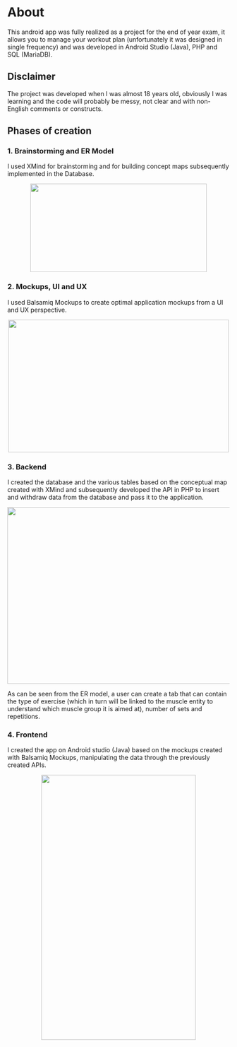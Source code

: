 # About
This android app was fully realized as a project for the end of year exam, it allows you to manage your workout plan (unfortunately it was designed in single frequency) and was developed in Android Studio (Java), PHP and SQL (MariaDB).

## Disclaimer
The project was developed when I was almost 18 years old, obviously I was learning and the code will probably be messy, not clear and with non-English comments or constructs.

## Phases of creation
### 1. Brainstorming and ER Model
I used XMind for brainstorming and for building concept maps subsequently implemented in the Database.
<p align="center">
  <img width="400" height="200" src="https://github.com/svtmontagna/My-Gym---Workout-Plan/blob/main/images/concept.png?raw=true">
</p>

### 2. Mockups, UI and UX
I used Balsamiq Mockups to create optimal application mockups from a UI and UX perspective.
<p align="center">
  <img width="500" height="300" src="https://github.com/svtmontagna/My-Gym---Workout-Plan/blob/main/images/mockups.png?raw=true">
</p>

### 3. Backend
I created the database and the various tables based on the conceptual map created with XMind and subsequently developed the API in PHP to insert and withdraw data from the database and pass it to the application.
<p align="center">
  <img width="700" height="400" src="https://github.com/svtmontagna/My-Gym---Workout-Plan/blob/main/images/er-model.png?raw=true">
</p>
As can be seen from the ER model, a user can create a tab that can contain the type of exercise (which in turn will be linked to the muscle entity to understand which muscle group it is aimed at), number of sets and repetitions.

### 4. Frontend
I created the app on Android studio (Java) based on the mockups created with Balsamiq Mockups, manipulating the data through the previously created APIs.
<p align="center">
  <img width="350" height="600" src="https://github.com/svtmontagna/My-Gym---Workout-Plan/blob/main/images/app.png?raw=true">
</p>


